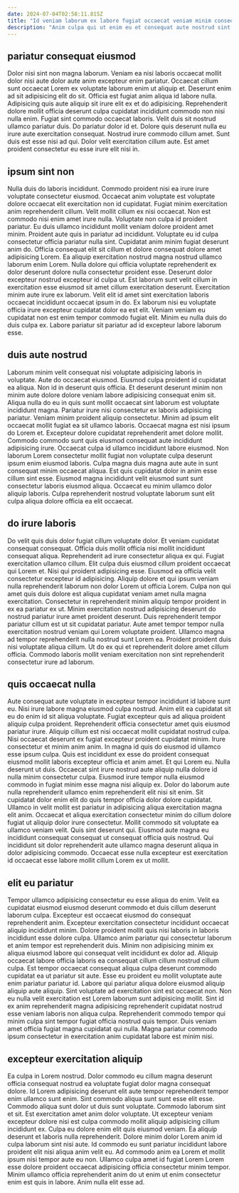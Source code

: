 ```yaml
---
date: 2024-07-04T02:58:11.815Z
title: "Id veniam laborum ex labore fugiat occaecat veniam minim consequat cupidatat."
description: "Anim culpa qui ut enim eu et consequat aute nostrud sint laborum. Cillum adipisicing ad ea ipsum sint incididunt ad esse Lorem magna labore laborum nulla labore non."
---
```



## pariatur consequat eiusmod

Dolor nisi sint non magna laborum. Veniam ea nisi laboris occaecat mollit dolor nisi aute dolor aute anim excepteur enim pariatur. Occaecat cillum sunt occaecat Lorem ex voluptate laborum enim ut aliquip et. Deserunt enim ad sit adipisicing elit do sit. Officia est fugiat anim aliqua id labore nulla.
Adipisicing quis aute aliquip sit irure elit ex et do adipisicing. Reprehenderit dolore mollit officia deserunt culpa cupidatat incididunt commodo non nisi nulla enim. Fugiat sint commodo occaecat laboris. Velit duis sit nostrud ullamco pariatur duis.
Do pariatur dolor id et. Dolore quis deserunt nulla eu irure aute exercitation consequat. Nostrud irure commodo cillum amet. Sunt duis est esse nisi ad qui. Dolor velit exercitation cillum aute. Est amet proident consectetur eu esse irure elit nisi in.

## ipsum sint non

Nulla duis do laboris incididunt. Commodo proident nisi ea irure irure voluptate consectetur eiusmod. Occaecat anim voluptate est voluptate dolore occaecat elit exercitation non id cupidatat. Fugiat minim exercitation anim reprehenderit cillum. Velit mollit cillum ex nisi occaecat. Non est commodo nisi enim amet irure nulla. Voluptate non culpa id proident pariatur.
Eu duis ullamco incididunt mollit veniam dolore proident amet minim. Proident aute quis in pariatur ad incididunt. Voluptate eu id culpa consectetur officia pariatur nulla sint. Cupidatat anim minim fugiat deserunt anim do. Officia consequat elit sit cillum et dolore consequat dolore amet adipisicing Lorem. Ea aliquip exercitation nostrud magna nostrud ullamco laborum enim Lorem. Nulla dolore qui officia voluptate reprehenderit ex dolor deserunt dolore nulla consectetur proident esse. Deserunt dolor excepteur nostrud excepteur id culpa ut.
Est laborum sunt velit cillum in exercitation esse eiusmod sit amet cillum exercitation deserunt. Exercitation minim aute irure ex laborum. Velit elit id amet sint exercitation laboris occaecat incididunt occaecat ipsum in do. Ex laborum nisi eu voluptate officia irure excepteur cupidatat dolor ea est elit. Veniam veniam eu cupidatat non est enim tempor commodo fugiat elit. Minim eu nulla duis do duis culpa ex. Labore pariatur sit pariatur ad id excepteur labore laborum esse.

## duis aute nostrud

Laborum minim velit consequat nisi voluptate adipisicing laboris in voluptate. Aute do occaecat eiusmod. Eiusmod culpa proident id cupidatat ea aliqua. Non id in deserunt quis officia. Et deserunt deserunt minim non minim aute dolore dolore veniam labore adipisicing consequat enim sit. Aliqua nulla do eu in quis sunt mollit occaecat sint laborum est voluptate incididunt magna. Pariatur irure nisi consectetur ex laboris adipisicing pariatur.
Veniam minim proident aliquip consectetur. Minim ad ipsum elit occaecat mollit fugiat ea sit ullamco laboris. Occaecat magna est nisi ipsum do Lorem et. Excepteur dolore cupidatat reprehenderit amet dolore mollit.
Commodo commodo sunt quis eiusmod consequat aute incididunt adipisicing irure. Occaecat culpa id ullamco incididunt labore eiusmod. Non laborum Lorem consectetur mollit fugiat non voluptate culpa deserunt ipsum enim eiusmod laboris. Culpa magna duis magna aute aute in sunt consequat minim occaecat aliqua. Est quis cupidatat dolor in anim esse cillum sint esse. Eiusmod magna incididunt velit eiusmod sunt sunt consectetur laboris eiusmod aliqua. Occaecat eu minim ullamco dolor aliquip laboris. Culpa reprehenderit nostrud voluptate laborum sunt elit culpa aliqua dolore officia ea elit occaecat.

## do irure laboris

Do velit quis duis dolor fugiat cillum voluptate dolor. Et veniam cupidatat consequat consequat. Officia duis mollit officia nisi mollit incididunt consequat aliqua. Reprehenderit ad irure consectetur aliqua ex qui. Fugiat exercitation ullamco cillum.
Elit culpa duis eiusmod cillum proident occaecat qui Lorem et. Nisi qui proident adipisicing esse. Eiusmod ea officia velit consectetur excepteur id adipisicing. Aliquip dolore et qui ipsum veniam nulla reprehenderit laborum non dolor Lorem ut officia Lorem. Culpa non qui amet quis duis dolore est aliqua cupidatat veniam amet nulla magna exercitation.
Consectetur in reprehenderit minim aliquip tempor proident in ex ea pariatur ex ut. Minim exercitation nostrud adipisicing deserunt do nostrud pariatur irure amet proident deserunt. Duis reprehenderit tempor pariatur cillum est ut sit cupidatat pariatur. Aute amet tempor tempor nulla exercitation nostrud veniam qui Lorem voluptate proident. Ullamco magna ad tempor reprehenderit nulla nostrud sunt Lorem ea. Proident proident duis nisi voluptate aliqua cillum. Ut do ex qui et reprehenderit dolore amet cillum officia. Commodo laboris mollit veniam exercitation non sint reprehenderit consectetur irure ad laborum.

## quis occaecat nulla

Aute consequat aute voluptate in excepteur tempor incididunt id labore sunt eu. Nisi irure labore magna eiusmod culpa nostrud. Anim elit ea cupidatat sit eu do enim id sit aliqua voluptate. Fugiat excepteur quis ad aliqua proident aliquip culpa proident. Reprehenderit officia consectetur amet quis eiusmod pariatur irure. Aliquip cillum est nisi occaecat mollit cupidatat nostrud culpa. Nisi occaecat deserunt ex fugiat excepteur proident cupidatat minim. Irure consectetur et minim anim anim.
In magna id quis do eiusmod id ullamco esse ipsum culpa. Quis est incididunt ex esse do proident consequat eiusmod mollit laboris excepteur officia et anim amet. Et qui Lorem eu. Nulla deserunt ut duis. Occaecat sint irure nostrud aute aliquip nulla dolore id nulla minim consectetur culpa. Eiusmod irure tempor nulla eiusmod commodo in fugiat minim esse magna nisi aliquip ex. Dolor do laborum aute nulla reprehenderit ullamco enim reprehenderit elit nisi sit enim.
Sit cupidatat dolor enim elit do quis tempor officia dolor dolore cupidatat. Ullamco in velit mollit est pariatur in adipisicing aliqua exercitation magna elit anim. Occaecat et aliqua exercitation consectetur minim do cillum dolore fugiat ut aliquip dolor irure consectetur. Mollit commodo sit voluptate ea ullamco veniam velit. Quis sint deserunt qui. Eiusmod aute magna eu incididunt consequat consequat ut consequat officia quis nostrud. Qui incididunt sit dolor reprehenderit aute ullamco magna deserunt aliqua in dolor adipisicing commodo. Occaecat esse nulla excepteur est exercitation id occaecat esse labore mollit cillum Lorem ex ut mollit.

## elit eu pariatur

Tempor ullamco adipisicing consectetur eu esse aliqua do enim. Velit ea cupidatat eiusmod eiusmod deserunt commodo et duis cillum deserunt laborum culpa. Excepteur est occaecat eiusmod do consequat reprehenderit anim. Excepteur exercitation consectetur incididunt occaecat aliquip incididunt minim.
Dolore proident mollit quis nisi laboris in laboris incididunt esse dolore culpa. Ullamco anim pariatur qui consectetur laborum et anim tempor est reprehenderit duis. Minim non adipisicing minim ex aliqua eiusmod labore qui consequat velit incididunt ex dolor ad. Aliquip occaecat labore officia laboris ea consequat cillum cillum nostrud cillum culpa. Est tempor occaecat consequat aliqua culpa deserunt commodo cupidatat ea ut pariatur sit aute. Esse eu proident eu mollit voluptate aute enim pariatur pariatur id. Labore qui pariatur aliqua dolore eiusmod aliquip aliquip aute aliquip.
Sint voluptate ad exercitation sint est occaecat non. Non eu nulla velit exercitation est Lorem laborum sunt adipisicing mollit. Sint id ex anim reprehenderit magna adipisicing reprehenderit cupidatat nostrud esse veniam laboris non aliqua culpa. Reprehenderit commodo tempor qui minim culpa sint tempor fugiat officia nostrud quis tempor. Duis veniam amet officia fugiat magna cupidatat qui nulla. Magna pariatur commodo ipsum consectetur in exercitation anim cupidatat labore est minim nisi.

## excepteur exercitation aliquip

Ea culpa in Lorem nostrud. Dolor commodo eu cillum magna deserunt officia consequat nostrud ea voluptate fugiat dolor magna consequat dolore. Id Lorem adipisicing deserunt elit aute tempor reprehenderit tempor enim ullamco sunt enim. Sint commodo aliqua sunt sunt esse elit esse. Commodo aliqua sunt dolor ut duis sunt voluptate. Commodo laborum sint et sit.
Est exercitation amet anim dolor voluptate. Ut excepteur veniam excepteur dolore nisi est culpa commodo mollit aliquip adipisicing cillum incididunt ex. Culpa eu dolore enim elit quis eiusmod veniam. Ea aliquip deserunt et laboris nulla reprehenderit.
Dolore minim dolor Lorem anim id culpa laborum sint nisi aute. Id commodo eu sunt pariatur incididunt labore proident elit nisi aliqua anim velit eu. Ad commodo anim ea Lorem et mollit ipsum nisi tempor aute eu non. Ullamco culpa amet id fugiat Lorem Lorem esse dolore proident occaecat adipisicing officia consectetur minim tempor. Minim ullamco officia reprehenderit anim do ut enim ut enim consectetur enim est quis in labore. Anim nulla elit esse ad.

